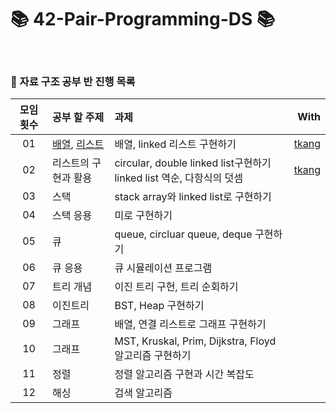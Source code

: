 # 📚 42-Pair-Programming-DS 📚

<br>

### 📎 자료 구조 공부 반 진행 목록
|모임 횟수|공부 할 주제|과제|With|
|:---:|:---|:---|---:|
|01|[배열](https://github.com/42-DataStructure-2022-2-3/yeblee/1_List/1_ArrayList), [리스트](https://github.com/42-DataStructure-2022-2-3/yeblee/1_List/1_SinglyLinkedList)|배열, linked 리스트 구현하기|[tkang](https://github.com/42-DataStructure-2022-2-3/tkang)|
|02|리스트의 구현과 활용|circular, double linked list구현하기 linked list 역순, 다항식의 덧셈|[tkang](https://github.com/42-DataStructure-2022-2-3/tkang)|
|03|스택|stack array와 linked list로 구현하기||
|04|스택 응용|미로 구현하기||
|05|큐|queue, circluar queue, deque 구현하기||
|06|큐 응용|큐 시뮬레이션 프로그램||
|07|트리 개념|이진 트리 구현, 트리 순회하기||
|08|이진트리|BST, Heap 구현하기||
|09|그래프|배열, 연결 리스트로 그래프 구현하기||
|10|그래프|MST, Kruskal, Prim, Dijkstra, Floyd 알고리즘 구현하기||
|11|정렬|정렬 알고리즘 구현과 시간 복잡도||
|12|해싱|검색 알고리즘||
